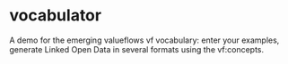 # vocabulator
A demo for the emerging valueflows vf vocabulary: enter your examples, generate Linked Open Data in several formats using the vf:concepts.
